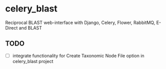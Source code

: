 # celery_blast
Reciprocal BLAST web-interface with Django, Celery, Flower, RabbitMQ, E-Direct and BLAST
## TODO
- [ ] integrate functionality for Create Taxonomic Node File option in celery_blast project